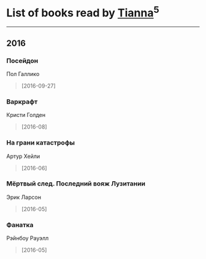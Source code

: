 # List of books read by [Tianna](https://plus.google.com/108107916628702171952)<sup>5</sup>
---

## 2016

### Посейдон
Пол Галлико
> [2016-09-27] 


### Варкрафт
Кристи Голден
> [2016-08] 


### На грани катастрофы
Артур Хейли
> [2016-06] 


### Мёртвый след. Последний вояж Лузитании
Эрик Ларсон
> [2016-05] 


### Фанатка
Рэйнбоу Рауэлл
> [2016-05] 



